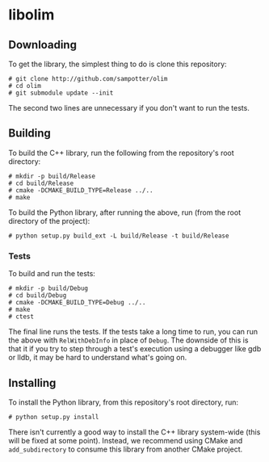 # libolim

## Downloading

To get the library, the simplest thing to do is clone this repository:

``` shell
# git clone http://github.com/sampotter/olim
# cd olim
# git submodule update --init
```

The second two lines are unnecessary if you don't want to run the
tests.

## Building

To build the C++ library, run the following from the repository's root
directory:

``` shell
# mkdir -p build/Release
# cd build/Release
# cmake -DCMAKE_BUILD_TYPE=Release ../..
# make
```

To build the Python library, after running the above, run (from the
root directory of the project):

``` shell
# python setup.py build_ext -L build/Release -t build/Release
```

### Tests

To build and run the tests:

``` shell
# mkdir -p build/Debug
# cd build/Debug
# cmake -DCMAKE_BUILD_TYPE=Debug ../..
# make
# ctest
```

The final line runs the tests. If the tests take a long time to run,
you can run the above with `RelWithDebInfo` in place of `Debug`. The
downside of this is that it if you try to step through a test's
execution using a debugger like gdb or lldb, it may be hard to
understand what's going on.

## Installing

To install the Python library, from this repository's root directory,
run:

``` shell
# python setup.py install
```

There isn't currently a good way to install the C++ library
system-wide (this will be fixed at some point). Instead, we recommend
using CMake and `add_subdirectory` to consume this library from
another CMake project.

